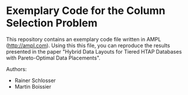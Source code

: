 # Exemplary Code for the Column Selection Problem

This repository contains an exemplary code file written in AMPL (http://ampl.com).
Using this this file, you can reproduce the results presented in the paper "Hybrid Data Layouts for Tiered HTAP Databases with Pareto-Optimal Data Placements".

Authors:
* Rainer Schlosser
* Martin Boissier
